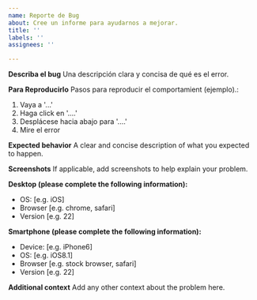 ```yaml
---
name: Reporte de Bug
about: Cree un informe para ayudarnos a mejorar.
title: ''
labels: ''
assignees: ''

---
```


**Describa el bug**
Una descripción clara y concisa de qué es el error.

**Para Reproducirlo**
Pasos para reproducir el comportamient (ejemplo).:
1. Vaya a '...'
2. Haga click en '....'
3. Desplácese hacia abajo para '....'
4. Mire el error

**Expected behavior**
A clear and concise description of what you expected to happen.

**Screenshots**
If applicable, add screenshots to help explain your problem.

**Desktop (please complete the following information):**
 - OS: [e.g. iOS]
 - Browser [e.g. chrome, safari]
 - Version [e.g. 22]

**Smartphone (please complete the following information):**
 - Device: [e.g. iPhone6]
 - OS: [e.g. iOS8.1]
 - Browser [e.g. stock browser, safari]
 - Version [e.g. 22]

**Additional context**
Add any other context about the problem here.
